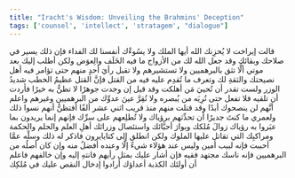 ```yaml
---
title: "Iracht's Wisdom: Unveiling the Brahmins' Deception"
tags: ['counsel', 'intellect', 'stratagem', "dialogue"]
---
```


 قالت إيراخت لا يُحزِنك الله أيها الملك ولا يسُوءْك أنفسنا لك الفداء فإن ذلك يسير في صلاحك وبقائك وقد جعل الله لك من الأزواج ما فيه الخَلَف والِعوَض ولكن أطلب إليك بعد موتي ألَّا تثق بالبرهميين ولا تستشيرهم ولا تقبل رأيَ أحدٍ منهم حتى تؤامر فيه أهل نصيحتك والثقةِ لك وتعرف ما تُقدِم عليه فيه من القتل فإنَّ القتل عظيمُ الخطب شديدُ الوزر ولست تقدر أن تُحييَ مَن أهلكت وقد قيل إن وجدت جوهرًا لا تظنُّ به خيرًا فأردت أن تلقيه فلا تفعل حتى تُرِيَه من يُبصره ولا تُقِرَّ عينَ عدوِّك من البرهميين وغيرهم واعلم أنَّهم لن ينصحوك أبدًا وقد قتلت منهم منذ قريب اثني عشر ألفًا أفتظنُّ أنهم نسوا ذلك ولعمري ما كنتَ جديرًا أن تحدِّثهم برؤياك ولا تُطلِعهم على سرِّك فإنهم إنما يريدون بما عبَروا به رؤياك زوالَ مُلكك وبوارَ أحبَّائك واستئصال وزرائك أهلِ العلم والحلم والحكمة ومراكبِك التي تقاتل عليها الملوك ولكن انطلق إلى كتايايرون فاذكر له ذلك وسلْه عمَّا أحببت فإنه لبيب أمين  وليس عند هؤلاء شيءٌ إلَّا وعنده أفضلُ منه  وإن كان أصلُه من البرهميين فإنه ناسك مجتهد فقيه فإن أشار عليك بمثل رأيهم فانتهِ إليه وإن خالفهم فاعلم أن أولئك الكذبة أعداؤك أرادوا إدخال النقص عليك في مُلكِك
